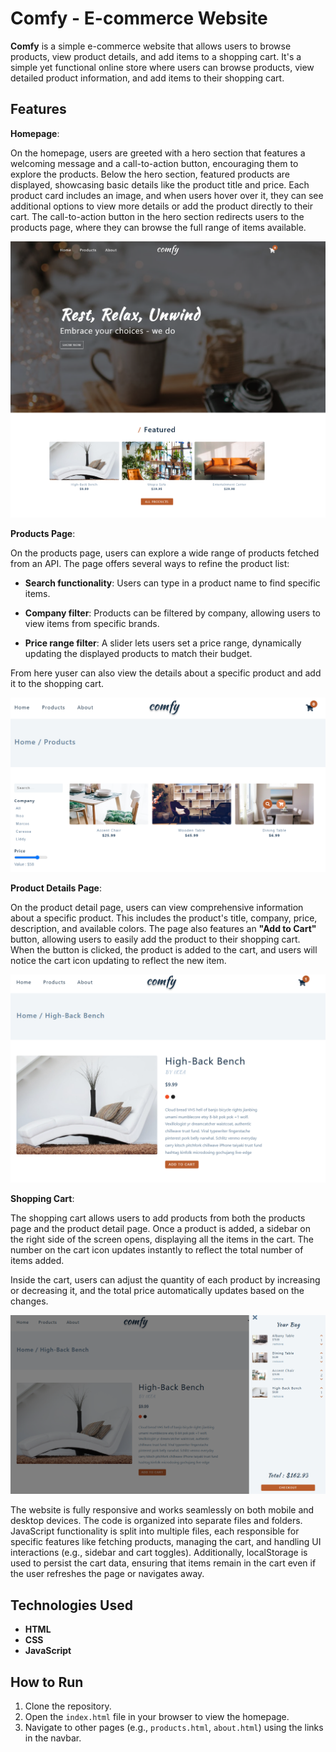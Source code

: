 # Comfy - E-commerce Website

**Comfy** is a simple e-commerce website that allows users to browse products, view product details, and add items to a shopping cart. It's a simple yet functional online store where users can browse products, view detailed product information, and add items to their shopping cart.

## Features

**Homepage**:

On the homepage, users are greeted with a hero section that features a welcoming message and a call-to-action button, encouraging them to explore the products. Below the hero section, featured products are displayed, showcasing basic details like the product title and price. Each product card includes an image, and when users hover over it, they can see additional options to view more details or add the product directly to their cart. The call-to-action button in the hero section redirects users to the products page, where they can browse the full range of items available.

![alt text](images/homepage.png)

**Products Page**:

On the products page, users can explore a wide range of products fetched from an API. The page offers several ways to refine the product list:

- **Search functionality**: Users can type in a product name to find specific items.

- **Company filter**: Products can be filtered by company, allowing users to view items from specific brands.

- **Price range filter**: A slider lets users set a price range, dynamically updating the displayed products to match their budget.

From here yuser can also view the details about a specific product and add it to the shopping cart.

![alt text](images/products.png)

**Product Details Page**:

On the product detail page, users can view comprehensive information about a specific product. This includes the product's title, company, price, description, and available colors. The page also features an **"Add to Cart"** button, allowing users to easily add the product to their shopping cart. When the button is clicked, the product is added to the cart, and users will notice the cart icon updating to reflect the new item.

![alt text](images/details.png)

**Shopping Cart**:

The shopping cart allows users to add products from both the products page and the product detail page. Once a product is added, a sidebar on the right side of the screen opens, displaying all the items in the cart. The number on the cart icon updates instantly to reflect the total number of items added.

Inside the cart, users can adjust the quantity of each product by increasing or decreasing it, and the total price automatically updates based on the changes.

![alt text](images/shopping-cart.png)

The website is fully responsive and works seamlessly on both mobile and desktop devices.
The code is organized into separate files and folders. JavaScript functionality is split into multiple files, each responsible for specific features like fetching products, managing the cart, and handling UI interactions (e.g., sidebar and cart toggles). Additionally, localStorage is used to persist the cart data, ensuring that items remain in the cart even if the user refreshes the page or navigates away.

## Technologies Used

- **HTML**
- **CSS**
- **JavaScript**

## How to Run

1. Clone the repository.
2. Open the `index.html` file in your browser to view the homepage.
3. Navigate to other pages (e.g., `products.html`, `about.html`) using the links in the navbar.
